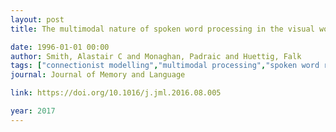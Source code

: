 ```yaml
---
layout: post
title: The multimodal nature of spoken word processing in the visual world - Testing the predictions of alternative models of multimodal integration

date: 1996-01-01 00:00
author: Smith, Alastair C and Monaghan, Padraic and Huettig, Falk
tags: ["connectionist modelling","multimodal processing","spoken word recognition","visual attention","visual world paradigm"]
journal: Journal of Memory and Language

link: https://doi.org/10.1016/j.jml.2016.08.005

year: 2017
---
```



